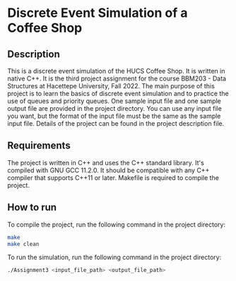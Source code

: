 # Discrete Event Simulation of a Coffee Shop

## Description

This is a discrete event simulation of the HUCS Coffee Shop. It is written in native C++. It is the third project assignment for the course BBM203 - Data Structures at Hacettepe University, Fall 2022. The main purpose of this project is to learn the basics of discrete event simulation and to practice the use of queues and priority queues. One sample input file and one sample output file are provided in the project directory. You can use any input file you want, but the format of the input file must be the same as the sample input file.
Details of the project can be found in the project description file.

## Requirements

The project is written in C++ and uses the C++ standard library. It's compiled with GNU GCC 11.2.0. It should be compatible with any C++ compiler that supports C++11 or later. Makefile is required to compile the project.

## How to run

To compile the project, run the following command in the project directory:

```bash
make
make clean
```

To run the simulation, run the following command in the project directory:

```bash
./Assignment3 <input_file_path> <output_file_path>
```
